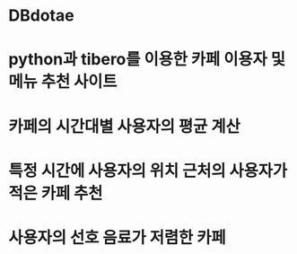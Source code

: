 # DBdotae
# python과 tibero를 이용한 카페 이용자 및 메뉴 추천 사이트
# 카페의 시간대별 사용자의 평균 계산
# 특정 시간에 사용자의 위치 근처의 사용자가 적은 카페 추천
# 사용자의 선호 음료가 저렴한 카페 
